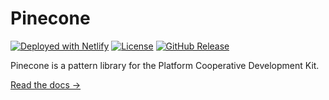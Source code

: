 # Pinecone

[![Deployed with Netlify](https://badgen.net/badge/deployed/with%20netlify/cyan)](https://netlify.com) [![License](https://badgen.net/github/license/platform-coop-toolkit/pinecone)](https://github.com/platform-coop-toolkit/pinecone/blob/master/LICENSE.md) [![GitHub Release](https://badgen.net/github/release/platform-coop-toolkit/pinecone)](https://github.com/platform-coop-toolkit/pinecone/releases/latest)

Pinecone is a pattern library for the Platform Cooperative Development Kit.

[Read the docs &rarr;](https://pinecone.platform.coop/)
